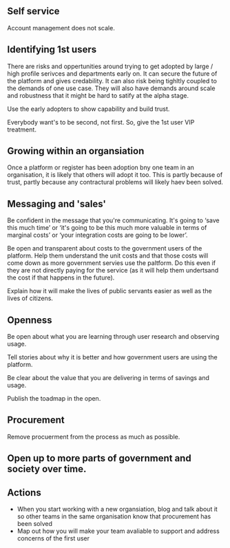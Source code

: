 <!-- TITLE: Adoption -->
<!-- SUBTITLE: A quick summary of Adoption -->

## Self service

Account management does not scale.

## Identifying 1st users

There are risks and oppertunities around trying to get adopted by large / high profile serivces and departments early on. It can secure the future of the platform and gives credability. It can also risk being tighltly coupled to the demands of one use case. They will also have demands around scale and robustness that it might be hard to satify at the alpha stage.

Use the early adopters to show capability and build trust.

Everybody want's to be second, not first. So, give the 1st user VIP treatment.

## Growing within an organsiation

Once a platform or register has been adoption bny one team in an organisation, it is likely that others will adopt it too. This is partly because of trust, partly because any contractural problems will likely haev been solved.


## Messaging and 'sales'

Be confident in the message that you're communicating. It's going to ‘save this much time’ or ‘it's going to be this much more valuable in terms of marginal costs’ or ‘your integration costs are going to be lower’.

Be open and transparent about costs to the government users of the platform. Help them understand the unit costs and that those costs will come down as more  government servies use the paltform. Do this even if they are not directly paying for the service (as it will help them undertsand the cost if that happens in the future).

Explain how it will make the lives of public servants easier as well as the lives of citizens.

## Openness

Be open about what you are learning through user research and observing usage.

Tell stories about why it is better and how government users are using the platform.

Be clear about the value that you are delivering in terms of savings and usage.

Publish the toadmap in the open.

## Procurement

Remove procuerment from the process as much as possible.

## Open up to more parts of government and society over time.


## Actions

* When you start working with a new organsiation, blog and talk about it so other teams in the same organisation know that procurement has been solved
* Map out how you will make your team avaliable to support and address concerns of the first user